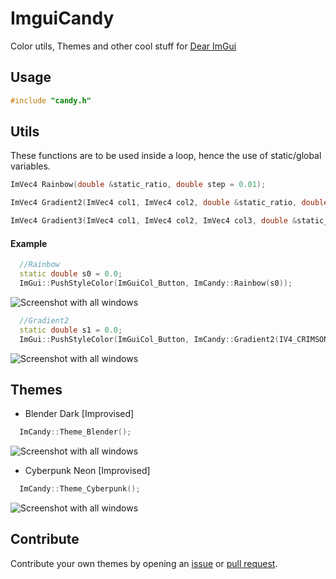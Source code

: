# ImguiCandy
Color utils, Themes and other cool stuff for [Dear ImGui](https://github.com/ocornut/imgui)
## Usage
```cpp
#include "candy.h"
```
## Utils
These functions are to be used inside a loop, hence the use of static/global variables.
```cpp
ImVec4 Rainbow(double &static_ratio, double step = 0.01);

ImVec4 Gradient2(ImVec4 col1, ImVec4 col2, double &static_ratio, double step = 0.01);

ImVec4 Gradient3(ImVec4 col1, ImVec4 col2, ImVec4 col3, double &static_ratio, double step = 0.01);
```
#### Example
```cpp
  //Rainbow
  static double s0 = 0.0;
  ImGui::PushStyleColor(ImGuiCol_Button, ImCandy::Rainbow(s0));
```
![Screenshot with all windows](https://user-images.githubusercontent.com/64605172/145681647-b9445ec7-5f4d-4c5f-98b8-eea840503392.gif)
```cpp
  //Gradient2
  static double s1 = 0.0;
  ImGui::PushStyleColor(ImGuiCol_Button, ImCandy::Gradient2(IV4_CRIMSON, IV4_BUBBLEGUM, s1));
```
![Screenshot with all windows](https://user-images.githubusercontent.com/64605172/145681640-cfc019dc-99ba-41a2-a06a-8847867aa6f3.gif)
## Themes
 - Blender Dark [Improvised]
```cpp
  ImCandy::Theme_Blender();
```
![Screenshot with all windows](https://user-images.githubusercontent.com/64605172/145681657-dc9786ae-5f79-4eca-90a6-197579b94fa5.png)
 - Cyberpunk Neon [Improvised]
```cpp
  ImCandy::Theme_Cyberpunk();
```
![Screenshot with all windows](https://user-images.githubusercontent.com/64605172/145681654-2ebea5fc-ec99-44ba-a808-d20721415f6c.png)
## Contribute
Contribute your own themes by opening an [issue](https://github.com/Raais/ImguiCandy/issues) or [pull request](https://github.com/Raais/ImguiCandy/pulls).
